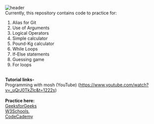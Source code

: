 ![header](https://capsule-render.vercel.app/api?type=wave&color=auto&height=150&section=header&text=Python%20%20Tutorials&fontSize=90)<br>
Currently, this repository contains code to practice for: <br>
1. Alias for Git<br>
2. Use of Arguments<br>
3. Logical Operators<br>
4. Simple calculator<br>
5. Pound-Kg calculator<br>
6. While Loops<br>
7. If-Else statements<br>
8. Guessing game<br>
9. For loops<br><br>

<b>Tutorial links-</b><br>
Programming with mosh (YouTube) (https://www.youtube.com/watch?v=_uQrJ0TkZlc&t=1222s)<br>
<b><br>Practice here:</b><br>
<a href="https://www.geeksforgeeks.org/python-programming-language/?ref=shm">GeeksforGeeks</a><br>
<a href="https://www.w3schools.com/python/default.asp">W3Schools</a>,<br>
<a href="https://www.codecademy.com/learn/learn-python-3">CodeCademy</a>  <br>